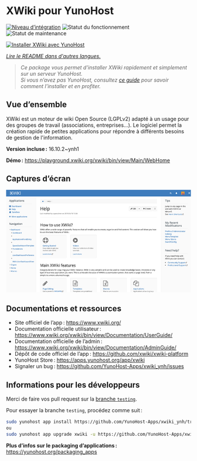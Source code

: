 <!--
Nota bene : ce README est automatiquement généré par <https://github.com/YunoHost/apps/tree/master/tools/readme_generator>
Il NE doit PAS être modifié à la main.
-->

# XWiki pour YunoHost

[![Niveau d’intégration](https://apps.yunohost.org/badge/integration/xwiki)](https://ci-apps.yunohost.org/ci/apps/xwiki/)
![Statut du fonctionnement](https://apps.yunohost.org/badge/state/xwiki)
![Statut de maintenance](https://apps.yunohost.org/badge/maintained/xwiki)

[![Installer XWiki avec YunoHost](https://install-app.yunohost.org/install-with-yunohost.svg)](https://install-app.yunohost.org/?app=xwiki)

*[Lire le README dans d'autres langues.](./ALL_README.md)*

> *Ce package vous permet d’installer XWiki rapidement et simplement sur un serveur YunoHost.*  
> *Si vous n’avez pas YunoHost, consultez [ce guide](https://yunohost.org/install) pour savoir comment l’installer et en profiter.*

## Vue d’ensemble

XWiki est un moteur de wiki Open Source (LGPLv2) adapté à un usage pour des groupes de travail (associations, entreprises…). Le logiciel permet la création rapide de petites applications pour répondre à différents besoins de gestion de l'information.

**Version incluse :** 16.10.2~ynh1

**Démo :** <https://playground.xwiki.org/xwiki/bin/view/Main/WebHome>

## Captures d’écran

![Capture d’écran de XWiki](./doc/screenshots/XWiki-standard-help.jpg)

## Documentations et ressources

- Site officiel de l’app : <https://www.xwiki.org/>
- Documentation officielle utilisateur : <https://www.xwiki.org/xwiki/bin/view/Documentation/UserGuide/>
- Documentation officielle de l’admin : <https://www.xwiki.org/xwiki/bin/view/Documentation/AdminGuide/>
- Dépôt de code officiel de l’app : <https://github.com/xwiki/xwiki-platform>
- YunoHost Store : <https://apps.yunohost.org/app/xwiki>
- Signaler un bug : <https://github.com/YunoHost-Apps/xwiki_ynh/issues>

## Informations pour les développeurs

Merci de faire vos pull request sur la [branche `testing`](https://github.com/YunoHost-Apps/xwiki_ynh/tree/testing).

Pour essayer la branche `testing`, procédez comme suit :

```bash
sudo yunohost app install https://github.com/YunoHost-Apps/xwiki_ynh/tree/testing --debug
ou
sudo yunohost app upgrade xwiki -u https://github.com/YunoHost-Apps/xwiki_ynh/tree/testing --debug
```

**Plus d’infos sur le packaging d’applications :** <https://yunohost.org/packaging_apps>
